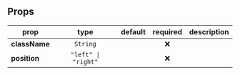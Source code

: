 



<!-- GENERATED:PROPS_TABLE:BEGIN -->
## Props
prop | type | default | required | description
---- | :----: | :-------: | :--------: | -----------
**className** | `String` |  | :x: | 
**position** | `"left" \| "right"` |  | :x: | 
<!-- GENERATED:PROPS_TABLE:END -->



